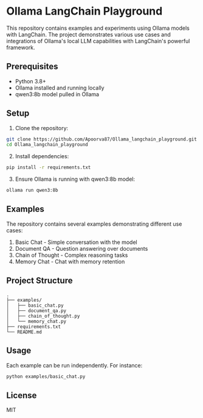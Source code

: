 # Ollama LangChain Playground

This repository contains examples and experiments using Ollama models with LangChain. The project demonstrates various use cases and integrations of Ollama's local LLM capabilities with LangChain's powerful framework.

## Prerequisites

- Python 3.8+
- Ollama installed and running locally
- qwen3:8b model pulled in Ollama

## Setup

1. Clone the repository:
```bash
git clone https://github.com/Apoorva87/Ollama_langchain_playground.git
cd Ollama_langchain_playground
```

2. Install dependencies:
```bash
pip install -r requirements.txt
```

3. Ensure Ollama is running with qwen3:8b model:
```bash
ollama run qwen3:8b
```

## Examples

The repository contains several examples demonstrating different use cases:

1. Basic Chat - Simple conversation with the model
2. Document QA - Question answering over documents
3. Chain of Thought - Complex reasoning tasks
4. Memory Chat - Chat with memory retention

## Project Structure

```
.
├── examples/
│   ├── basic_chat.py
│   ├── document_qa.py
│   ├── chain_of_thought.py
│   └── memory_chat.py
├── requirements.txt
└── README.md
```

## Usage

Each example can be run independently. For instance:

```bash
python examples/basic_chat.py
```

## License

MIT 